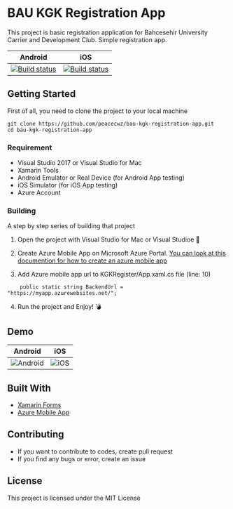 # BAU KGK Registration App

This project is basic registration application for Bahcesehir University Carrier and Development Club. Simple registration app.

| Android | iOS |
| :-----: | :-: |
| [![Build status](https://build.appcenter.ms/v0.1/apps/be03f522-9f02-4221-89ec-ec47f95f41b2/branches/master/badge)](https://appcenter.ms) |  [![Build status](https://build.appcenter.ms/v0.1/apps/952802b6-13d8-4cbf-b66e-cd1224eca966/branches/master/badge)](https://appcenter.ms) |

## Getting Started

First of all, you need to clone the project to your local machine

```
git clone https://github.com/peacecwz/bau-kgk-registration-app.git
cd bau-kgk-registration-app
```

### Requirement

* Visual Studio 2017 or Visual Studio for Mac
* Xamarin Tools
* Android Emulator or Real Device (for Android App testing)
* iOS Simulator (for iOS App testing)
* Azure Account

### Building

A step by step series of building that project

1. Open the project with Visual Studio for Mac or Visual Studioe :hammer:
 
2. Create Azure Mobile App on Microsoft Azure Portal. [You can look at this documention for how to create an azure mobile app](https://docs.microsoft.com/en-us/azure/app-service-mobile/app-service-mobile-android-get-started)

2. Add Azure mobile app url to KGKRegister/App.xaml.cs file (line: 10)

```
    public static string BackendUrl = "https://myapp.azurewebsites.net/";
```
4. Run the project and Enjoy! :bomb:

## Demo

| Android | iOS |
| :-----: | :-: |
| ![Android](https://media.giphy.com/media/7IYt048CMPtsQcWlTq/200w_d.gif) | ![iOS](https://media.giphy.com/media/Yj8bSavj38AxZ6Oerl/giphy.gif)  |


## Built With

* [Xamarin Forms](https://docs.microsoft.com/en-us/xamarin/xamarin-forms/) 
* [Azure Mobile App](https://azure.microsoft.com/en-us/services/app-service/mobile/)

## Contributing

* If you want to contribute to codes, create pull request
* If you find any bugs or error, create an issue

## License

This project is licensed under the MIT License
